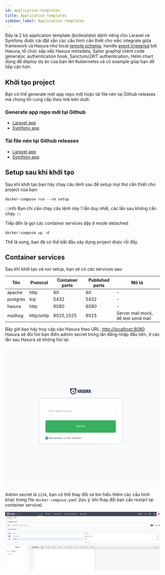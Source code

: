 ```yaml
---
id: application-templates
title: Application templates
sidebar_label: Application templates
---
```


Đây là 2 bộ application template (boilerplate) dành riêng cho Laravel và Symfony được cài đặt sẵn các
cấu hình cần thiết cho việc integrate giữa framework và Hasura như local [remote schema](https://hasura.io/docs/latest/graphql/core/remote-schemas/index.html),
handle [event triggered](https://hasura.io/docs/latest/graphql/core/event-triggers/index.html) bởi Hasura, tổ chức sắp xếp Hasura metadata,
Sailor graphql client code generator, authentication hook, Sanctum/JWT authentication, Helm chart dùng để deploy dự án của bạn lên Kubernetes và có example giúp bạn dễ tiếp cận hơn.


## Khởi tạo project

Bạn có thể generate một app repo mới hoặc tải file nén tại Github releases mà chúng tôi cung cấp theo link bên dưới.

### Generate app repo mới tại Github

+ [Laravel app](https://github.com/hasura-extra/laravel-app/generate)
+ [Symfony app](https://github.com/hasura-extra/symfony-app/generate)

### Tải file nén tại Github releases

+ [Laravel app](https://github.com/hasura-extra/laravel-app/releases)
+ [Symfony app](https://github.com/hasura-extra/symfony-app/releases)

## Setup sau khi khởi tạo

Sau khi khởi tạo bạn hãy chạy câu lệnh sau để setup mọi thứ cần thiết cho project của bạn:

```shell
docker-compose run --rm setup
```

:::info
Bạn chỉ cần chạy câu lệnh này 1 lần duy nhất, các lần sau không cần chạy.
:::

Tiếp đến là gọi các container services dậy ở mode detached:

```shell
docker-compose up -d
```

Thế là xong, bạn đã có thể bắt đầu xây dựng project được rồi đấy.

## Container services

Sau khi khởi tạo và run setup, bạn sẽ có các services sau:

Tên | Protocol | Container ports | Published ports | Mô tả
--- | -------- | --------------- | --------------- | -----
apache | http  | 80 | 80 | -
postgres | tcp | 5432 | 5432 | -
hasura | http | 8080 | 8080 | -
mailhog | http/smtp | 8025,1025 | 8025 | Server mail mock, để test send mail

Bây giờ bạn hãy truy cập vào Hasura theo URL: [http://localhost:8080](http://localhost:8080) Hasura sẽ đòi hỏi bạn điền
admin secret trong lần đăng nhập đầu tiên, ở các lần sau Hasura sẽ không hỏi lại:


![enter admin secret](../assets/enter-admin-secret.png)

Admin secret là `1234`, bạn có thể thay đổi và tìm hiểu thêm các cấu hình khác trong file
`docker-compose.yaml` (lưu ý: khi thay đổi bạn cần restart lại container service).

![graphiql](../assets/graphiql.png)
